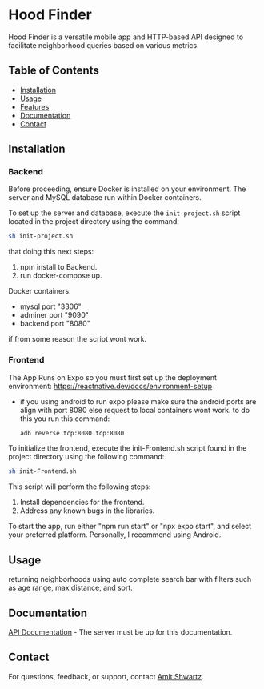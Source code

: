 # Hood Finder

Hood Finder is a versatile mobile app and HTTP-based API designed to facilitate neighborhood queries based on various metrics.

## Table of Contents

- [Installation](#installation)
- [Usage](#usage)
- [Features](#features)
- [Documentation](#documentation)
- [Contact](#contact)

## Installation

### Backend

Before proceeding, ensure Docker is installed on your environment. The server and MySQL database run within Docker containers.

To set up the server and database, execute the `init-project.sh` script located in the project directory using the command:

```sh
sh init-project.sh
```

that doing this next steps:

1. npm install to Backend.
2. run docker-compose up.

Docker containers:

- mysql port "3306"
- adminer port "9090"
- backend port "8080"

if from some reason the script wont work.

### Frontend

The App Runs on Expo so you must first set up the deployment environment: https://reactnative.dev/docs/environment-setup

- if you using android to run expo please make sure the android ports are align with port 8080 else request to local containers wont work.
  to do this you run this command:

  ```sh
  adb reverse tcp:8080 tcp:8080
  ```

To initialize the frontend, execute the init-Frontend.sh script found in the project directory using the following command:

```sh
sh init-Frontend.sh
```

This script will perform the following steps:

1. Install dependencies for the frontend.
2. Address any known bugs in the libraries.

To start the app, run either "npm run start" or "npx expo start", and select your preferred platform. Personally, I recommend using Android.

## Usage

returning neighborhoods using auto complete search bar with filters such as age range, max distance, and sort.

## Documentation

[API Documentation](http://localhost:8080/api-docs) - The server must be up for this documentation.

## Contact

For questions, feedback, or support, contact [Amit Shwartz](shwartzamit17@email.com).
